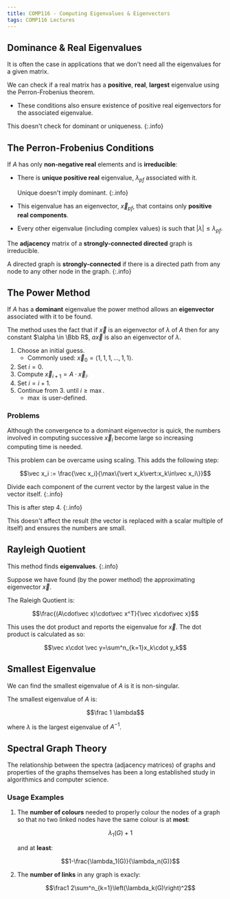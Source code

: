 ```yaml
---
title: COMP116 - Computing Eigenvalues & Eigenvectors
tags: COMP116 Lectures
---
```

## Dominance & Real Eigenvalues
It is often the case in applications that we don't need all the eigenvalues for a given matrix.

We can check if a real matrix has a **positive**, **real**, **largest** eigenvalue using the Perron-Frobenius theorem.

* These conditions also ensure existence of positive real eigenvectors for the associated eigenvalue.

This doesn't check for dominant or uniqueness.
{:.info}

## The Perron-Frobenius Conditions
If $A$ has only **non-negative real** elements and is **irreducible**:

* There is **unique positive real** eigenvalue, $\lambda_{pf}$ associated with it.
	
	Unique doesn't imply dominant.
	{:.info}
* This eigenvalue has an eigenvector, $\vec x_{pf}$, that contains only **positive real components**.
* Every other eigenvalue (including complex values) is such that $\vert\lambda\vert\leq\lambda_{pf}$.

The **adjacency** matrix of a **strongly-connected directed** graph is irreducible.

A directed graph is **strongly-connected** if there is a directed path from any node to any other node in the graph.
{:.info}

## The Power Method
If $A$ has a **dominant** eigenvalue the power method allows an **eigenvector** associated with it to be found.

The method uses the fact that if $\vec x$ is an eigenvector of $\lambda$ of $A$ then for any constant $\alpha \in \Bbb R$, $a\vec x$ is also an eigenvector of $\lambda$.

1. Choose an initial guess.
	* Commonly used: $\vec x_0=\langle 1,1,1,\ldots,1,1\rangle$.
1. Set $i=0$.
1. Compute $\vec x_{i+1}=A\cdot \vec x_i$.
1. Set $i=i+1$.
1. Continue from 3. until $i\geq \max$.
	* $\max$ is user-defined.

### Problems
Although the convergence to a dominant eigenvector is quick, the numbers involved in computing successive $\vec x_i$ become large so increasing computing time is needed.

This problem can be overcame using scaling. This adds the following step:

$$\vec x_i := \frac{\vec x_i}{\max\{\vert x_k\vert:x_k\in\vec x_i\}}$$

Divide each component of the current vector by the largest value in the vector itself.
{:.info}

This is after step 4.
{:.info}

This doesn't affect the result (the vector is replaced with a scalar multiple of itself) and ensures the numbers are small.

## Rayleigh Quotient

This method finds **eigenvalues**.
{:.info}

Suppose we have found (by the power method) the approximating eigenvector $\vec x$.

The Raleigh Quotient is:

$$\frac{(A\cdot\vec x)\cdot\vec x^T}{\vec x\cdot\vec x}$$

This uses the dot product and reports the eigenvalue for $\vec x$. The dot product is calculated as so:

$$\vec x\cdot \vec y=\sum^n_{k=1}x_k\cdot y_k$$

## Smallest Eigenvalue
We can find the smallest eigenvalue of $A$ is it is non-singular.

The smallest eigenvalue of $A$ is:

$$\frac 1 \lambda$$

where $\lambda$ is the largest eigenvalue of $A^{-1}$.

## Spectral Graph Theory
The relationship between the spectra (adjacency matrices) of graphs and properties of the graphs themselves has been a long established study in algorithmics and computer science. 

### Usage Examples
1. The **number of colours** needed to properly colour the nodes of a graph so that no two linked nodes have the same colour is at **most**:

	$$\lambda_1(G)+1$$

	and at **least**:

	$$1-\frac{\lambda_1(G)}{\lambda_n(G)}$$
1. The **number of links** in any graph is exacly:

	$$\frac1 2\sum^n_{k=1}\left(\lambda_k(G)\right)^2$$
